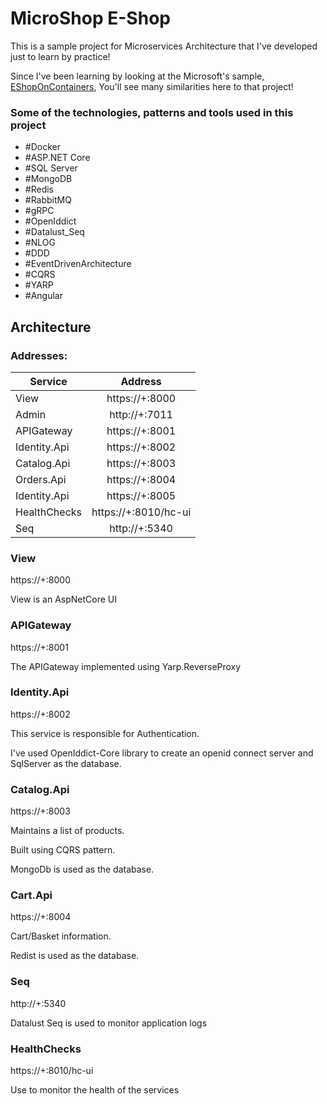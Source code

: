 # MicroShop E-Shop

This is a sample project for Microservices Architecture that I've developed just to learn by practice!

Since I've been learning by looking at the Microsoft's sample, [EShopOnContainers](https://github.com/dotnet-architecture/eShopOnContainers), You'll see many similarities here to that project!

### Some of the technologies, patterns and tools used in this project
- \#Docker
- \#ASP.NET Core
- \#SQL Server
- \#MongoDB
- \#Redis
- \#RabbitMQ
- \#gRPC
- \#OpenIddict
- \#Datalust_Seq
- \#NLOG
- \#DDD
- \#EventDrivenArchitecture
- \#CQRS
- \#YARP
- \#Angular

## Architecture

### Addresses:

| Service   |     Address     |
|----------|:-------------:|
|  View  |  https://+:8000 |
|  Admin  |  http://+:7011 |
|  APIGateway  |  https://+:8001 |
|  Identity.Api  |  https://+:8002 |
|  Catalog.Api  |  https://+:8003 |
|  Orders.Api  |  https://+:8004 |
|  Identity.Api  |  https://+:8005 |
|  HealthChecks  |  https://+:8010/hc-ui |
|  Seq  |  http://+:5340 |


### View
https://+:8000

View is an AspNetCore UI

### APIGateway
https://+:8001

The APIGateway implemented using Yarp.ReverseProxy

### Identity.Api
https://+:8002

This service is responsible for Authentication.

I've used OpenIddict-Core library to create an openid connect server and SqlServer as the database.


### Catalog.Api
https://+:8003

Maintains a list of products. 

Built using CQRS pattern.

MongoDb is used as the database.


### Cart.Api
https://+:8004

Cart/Basket information.

Redist is used as the database.



### Seq
http://+:5340

Datalust Seq is used to monitor application logs


### HealthChecks
https://+:8010/hc-ui

Use to monitor the health of the services